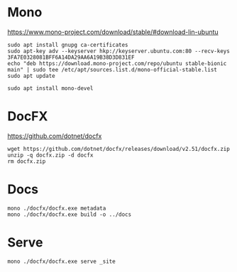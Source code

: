 
# Mono

https://www.mono-project.com/download/stable/#download-lin-ubuntu

```
sudo apt install gnupg ca-certificates
sudo apt-key adv --keyserver hkp://keyserver.ubuntu.com:80 --recv-keys 3FA7E0328081BFF6A14DA29AA6A19B38D3D831EF
echo "deb https://download.mono-project.com/repo/ubuntu stable-bionic main" | sudo tee /etc/apt/sources.list.d/mono-official-stable.list
sudo apt update
```

```
sudo apt install mono-devel
```

# DocFX

https://github.com/dotnet/docfx

```
wget https://github.com/dotnet/docfx/releases/download/v2.51/docfx.zip
unzip -q docfx.zip -d docfx
rm docfx.zip
```

# Docs

```
mono ./docfx/docfx.exe metadata
mono ./docfx/docfx.exe build -o ../docs
```

# Serve

```
mono ./docfx/docfx.exe serve _site
```
